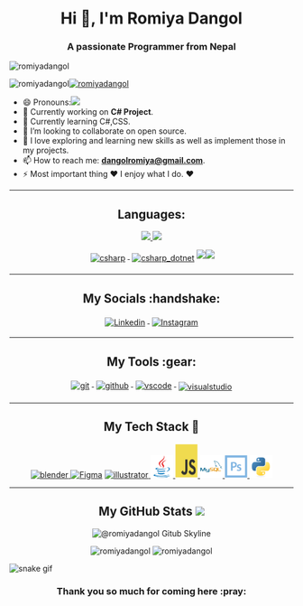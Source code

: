 <!--![MasterHead](https://i.pinimg.com/originals/8e/46/15/8e46150f790fbefe438d9c2767c32ad1.gif)
-->
<h1 align="center">Hi 👋, I'm Romiya Dangol</h1>
<h3 align="center">A passionate Programmer from Nepal</h3>

<p align="left"> <img src="https://komarev.com/ghpvc/?username=romiyadangol&label=Profile%20views&color=0e75b6&style=flat" alt="romiyadangol" /> </p>

<p><img align="left" src="https://github-readme-stats.vercel.app/api/top-langs?username=romiyadangol&show_icons=true&locale=en&layout=compact" alt="romiyadangol" /></p>

<p align="left"> <a href="https://github.com/ryo-ma/github-profile-trophy"><img src="https://github-profile-trophy.vercel.app/?username=romiyadangol" alt="romiyadangol" /></a> </p>


- 😄 Pronouns:<img src="https://raw.githubusercontent.com/ashwinexe/ColoredBadges/master/svg/pronouns/sheher.svg">
- 🔭 Currently working on **C# Project**.
- 🌱 Currently learning C#,CSS.
- 👯 I’m looking to collaborate on open source.
- 💬 I love exploring and learning new skills as well as implement those in my projects.
- 📫 How to reach me: **dangolromiya@gmail.com**.
- ⚡ Most important thing :heart: I enjoy what I do. :heart:

------------------------------------------------------------------------------------------------------------------------------------------------------
<!-- Badges used from https://github.com/klaasnicolaas/ColoredBadges -->
<h2 align="center">Languages:</h2>
<p align="center">
<a href="https://www.w3schools.com/c/">
<img src="https://img.shields.io/badge/c%20-%2300599C.svg?&style=for-the-badge&logo=c&logoColor=white"/>
</a>
<a href="https://www.w3schools.com/cpp/default.asp">
<img src="https://img.shields.io/badge/c++%20-%2300599C.svg?&style=for-the-badge&logo=c%2B%2B&ogoColor=white"/>
</a>
</p>    
 
<p align="center">
<a href="https://www.w3schools.com/cs/index.php">
<img src="https://raw.githubusercontent.com/klaasnicolaas/ColoredBadges/master/svg/dev/languages/csharp.svg" alt="csharp" style="vertical-align:top; margin:6px 4px">
</a><a href="https://dotnettutorials.net/course/csharp-dot-net-tutorials/"><img src="https://raw.githubusercontent.com/klaasnicolaas/ColoredBadges/master/svg/dev/languages/csharp_dotnet.svg" alt="csharp_dotnet"style="vertical-align:top; margin:6px 4px"></a><a href="https://www.w3schools.com/html/"><img src="https://raw.githubusercontent.com/klaasnicolaas/ColoredBadges/master/svg/dev/languages/html.svg"></a><a href="https://www.w3schools.com/css/"><img src="https://raw.githubusercontent.com/klaasnicolaas/ColoredBadges/master/svg/dev/languages/css3.svg"></a>   
</p>

----------------------------------------------------------------------------------------------------------------------------------------------------
<h2 align="center">My Socials :handshake: </h2>
<p align="center">
<a href="https://linkedin.com/in/romiya-dangol-383532223" target="blank">
  <img src="https://raw.githubusercontent.com/klaasnicolaas/ColoredBadges/master/svg/social/linkedin.svg" alt="Linkedin" style="vertical-align:top; margin:4px"
</a>
  
<a href="https://instagram.com/_imromiya" target="blank">
<img src="https://raw.githubusercontent.com/klaasnicolaas/ColoredBadges/prod/svg/social/instagram.svg" alt="Instagram" style="vertical-align:top; margin:4px">
</a>
</p>

----------------------------------------------------------------------------------------------------------------------------------------------------------

<h2 align="center">My Tools :gear: </h2>
<p align="center">
<a href="https://git-scm.com">
<img src="https://raw.githubusercontent.com/klaasnicolaas/ColoredBadges/prod/svg/dev/tools/git.svg" alt="git" style="vertical-align:top; margin:4px">
</a>
<a href="https://github.com/arpanaditya">
<img src="https://raw.githubusercontent.com/klaasnicolaas/ColoredBadges/prod/svg/dev/services/github.svg" alt="github" style="vertical-align:top; margin:4px">
</a>
<a href="https://code.visualstudio.com/">
<img src="https://raw.githubusercontent.com/klaasnicolaas/ColoredBadges/master/svg/dev/tools/visualstudio_code.svg" alt="vscode" style="vertical-align:top; margin:4px">
</a>
<a href="#">
<img src="https://raw.githubusercontent.com/klaasnicolaas/ColoredBadges/master/svg/dev/tools/visualstudio.svg" alt="visualstudio" style="vertical-align:top; margin:6px 4px">
</a> 
</p>

------------------------------------------------------------------------------------------------------------------------------
<h2 align="center">My Tech Stack 🧰</h2>
<p align="center">
<a href="https://www.blender.org/" target="_blank" rel="noreferrer"> <img src="https://download.blender.org/branding/community/blender_community_badge_white.svg" alt="blender" width="60"height="60"/> </a>
<a href="https://www.figma.com/" target="_blank" rel="noreferrer"><img src="https://imgs.search.brave.com/BWKIxsALgK_XmcTUE2yP57i2-WRo0T3slnC_9Uz5ONc/rs:fit:860:900:1/g:ce/aHR0cHM6Ly9pbWcy/LnBuZ2lvLmNvbS9m/aWdtYS1sb2dvLXBu/Zy10cmFuc3BhcmVu/dC1wbmcta2luZHBu/Zy1maWdtYS1wbmct/ODYwXzkwMC5wbmc" alt="Figma"  width="40" height="40"/></a>
<a href="https://www.adobe.com/in/products/illustrator.html" target="_blank" rel="noreferrer"> <img src="https://www.vectorlogo.zone/logos/adobe_illustrator/adobe_illustrator-icon.svg" alt="illustrator" width="40" height="40"/> </a> 
 <a href="https://www.java.com" target="_blank" rel="noreferrer"> <img src="https://raw.githubusercontent.com/devicons/devicon/master/icons/java/java-original.svg" alt="java" width="40" height="40"/> </a> 
<a href="https://developer.mozilla.org/en-US/docs/Web/JavaScript" target="_blank" rel="noreferrer"> <img src="https://raw.githubusercontent.com/devicons/devicon/master/icons/javascript/javascript-original.svg" alt="javascript" width="40" height="60"/> </a>
<a href="https://www.mysql.com/" target="_blank" rel="noreferrer"> <img src="https://raw.githubusercontent.com/devicons/devicon/master/icons/mysql/mysql-original-wordmark.svg" alt="mysql" width="40" height="40"/> </a> 
<a href="https://www.photoshop.com/en" target="_blank" rel="noreferrer"> <img src="https://raw.githubusercontent.com/devicons/devicon/master/icons/photoshop/photoshop-line.svg" alt="photoshop" width="40" height="40"/> </a>
<a href="https://www.python.org" target="_blank" rel="noreferrer"> <img src="https://raw.githubusercontent.com/devicons/devicon/master/icons/python/python-original.svg" alt="python" width="40" height="40"/> </a>
</p>


----------------------------------------------------------------------------------------------------------------------------
<h2 align="center">My GitHub Stats <img src="https://github.githubassets.com/images/spinners/octocat-spinner-64.gif"/></h2>

<p align="center"><img src="https://github.com/romiyadangol/romiyadangol/blob/main/ezgif.com-gif-maker.gif" alt="@romiyadangol Gitub Skyline" width="600" /></p>

<p align="center"><img src="https://github-readme-stats.vercel.app/api?username=romiyadangol&theme=dracula&show_icons=true" alt="romiyadangol" width="400" />
<img src="http://github-readme-streak-stats.herokuapp.com?user=romiyadangol&theme=dracula&hide_border=false" alt ="romiyadangol" width="400" />
</p>

![snake gif](https://github.com/romiyadangol/romiyadangol/blob/output/github-contribution-grid-snake.gif)

<h3 align="center">Thank you so much for coming here :pray:</h3>
